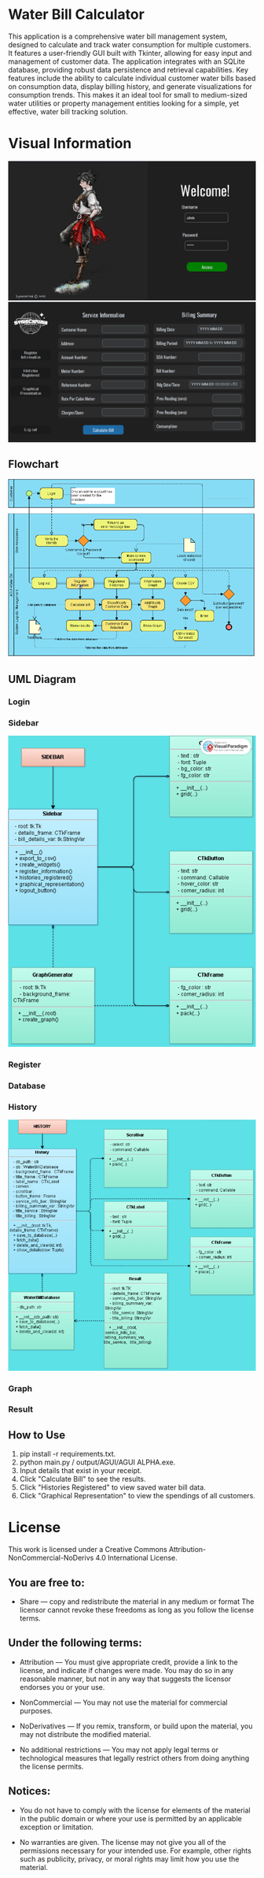 # Water Bill Calculator

This application is a comprehensive water bill management system, designed to calculate and track water consumption for multiple customers. It features a user-friendly GUI built with Tkinter, allowing for easy input and management of customer data. The application integrates with an SQLite database, providing robust data persistence and retrieval capabilities. Key features include the ability to calculate individual customer water bills based on consumption data, display billing history, and generate visualizations for consumption trends. This makes it an ideal tool for small to medium-sized water utilities or property management entities looking for a simple, yet effective, water bill tracking solution.

# Visual Information

![Image 1](img/a1.png)
![Image 2](img/a.png)

## Flowchart

![flowchart](img/flowchart.png)

## UML Diagram

### Login

### Sidebar

![sidebar](img/sidebar.png)

### Register

### Database


### History

![history](img/history.png)

### Graph

### Result

## How to Use

1. pip install -r requirements.txt.
2. python main.py / output/AGUI/AGUI ALPHA.exe.
3. Input details that exist in your receipt.
4. Click "Calculate Bill" to see the results.
5. Click "Histories Registered" to view saved water bill data.
6. Click "Graphical Representation" to view the spendings of all customers.

# License

This work is licensed under a Creative Commons Attribution-NonCommercial-NoDerivs 4.0 International License.

## You are free to:

- Share — copy and redistribute the material in any medium or format
The licensor cannot revoke these freedoms as long as you follow the license terms.

## Under the following terms:

- Attribution — You must give appropriate credit, provide a link to the license, and indicate if changes were made. You may do so in any reasonable manner, but not in any way that suggests the licensor endorses you or your use.

- NonCommercial — You may not use the material for commercial purposes.

- NoDerivatives — If you remix, transform, or build upon the material, you may not distribute the modified material.

- No additional restrictions — You may not apply legal terms or technological measures that legally restrict others from doing anything the license permits.

## Notices:

- You do not have to comply with the license for elements of the material in the public domain or where your use is permitted by an applicable exception or limitation.

- No warranties are given. The license may not give you all of the permissions necessary for your intended use. For example, other rights such as publicity, privacy, or moral rights may limit how you use the material.

